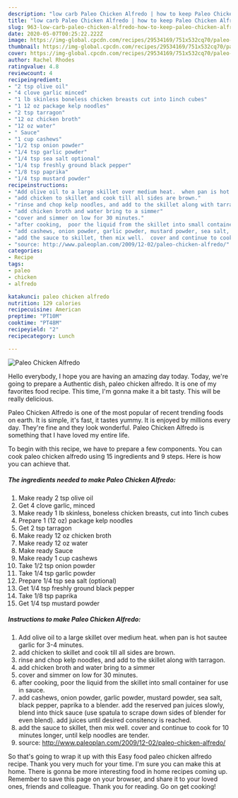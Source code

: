 ```yaml
---
description: "low carb Paleo Chicken Alfredo | how to keep Paleo Chicken Alfredo"
title: "low carb Paleo Chicken Alfredo | how to keep Paleo Chicken Alfredo"
slug: 963-low-carb-paleo-chicken-alfredo-how-to-keep-paleo-chicken-alfredo
date: 2020-05-07T00:25:22.222Z
image: https://img-global.cpcdn.com/recipes/29534169/751x532cq70/paleo-chicken-alfredo-recipe-main-photo.jpg
thumbnail: https://img-global.cpcdn.com/recipes/29534169/751x532cq70/paleo-chicken-alfredo-recipe-main-photo.jpg
cover: https://img-global.cpcdn.com/recipes/29534169/751x532cq70/paleo-chicken-alfredo-recipe-main-photo.jpg
author: Rachel Rhodes
ratingvalue: 4.8
reviewcount: 4
recipeingredient:
- "2 tsp olive oil"
- "4 clove garlic minced"
- "1 lb skinless boneless chicken breasts cut into 1inch cubes"
- "1 12 oz package kelp noodles"
- "2 tsp tarragon"
- "12 oz chicken broth"
- "12 oz water"
- " Sauce"
- "1 cup cashews"
- "1/2 tsp onion powder"
- "1/4 tsp garlic powder"
- "1/4 tsp sea salt optional"
- "1/4 tsp freshly ground black pepper"
- "1/8 tsp paprika"
- "1/4 tsp mustard powder"
recipeinstructions:
- "Add olive oil to a large skillet over medium heat.  when pan is hot sautee garlic for 3-4 minutes."
- "add chicken to skillet and cook till all sides are brown."
- "rinse and chop kelp noodles, and add to the skillet along with tarragon."
- "add chicken broth and water bring to a simmer"
- "cover and simmer on low for 30 minutes."
- "after cooking,  poor the liquid from the skillet into small container for use in sauce."
- "add cashews, onion powder, garlic powder, mustard powder, sea salt, black pepper, paprika to a blender.  add the reserved pan juices slowly, blend into thick sauce (use spatula to scrape down sides of blender for even blend). add juices until desired consitency is reached."
- "add the sauce to skillet, then mix well.  cover and continue to cook for 10 minutes longer, until kelp noodles are tender."
- "source: http://www.paleoplan.com/2009/12-02/paleo-chicken-alfredo/"
categories:
- Recipe
tags:
- paleo
- chicken
- alfredo

katakunci: paleo chicken alfredo 
nutrition: 129 calories
recipecuisine: American
preptime: "PT10M"
cooktime: "PT48M"
recipeyield: "2"
recipecategory: Lunch

---
```



![Paleo Chicken Alfredo](https://img-global.cpcdn.com/recipes/29534169/751x532cq70/paleo-chicken-alfredo-recipe-main-photo.jpg)

Hello everybody, I hope you are having an amazing day today. Today, we're going to prepare a Authentic dish, paleo chicken alfredo. It is one of my favorites food recipe. This time, I'm gonna make it a bit tasty. This will be really delicious.

Paleo Chicken Alfredo is one of the most popular of recent trending foods on earth. It is simple, it's fast, it tastes yummy. It is enjoyed by millions every day. They're fine and they look wonderful. Paleo Chicken Alfredo is something that I have loved my entire life.




To begin with this recipe, we have to prepare a few components. You can cook paleo chicken alfredo using 15 ingredients and 9 steps. Here is how you can achieve that.

<!--inarticleads1-->

##### The ingredients needed to make Paleo Chicken Alfredo:

1. Make ready 2 tsp olive oil
1. Get 4 clove garlic, minced
1. Make ready 1 lb skinless, boneless chicken breasts, cut into 1inch cubes
1. Prepare 1 (12 oz) package kelp noodles
1. Get 2 tsp tarragon
1. Make ready 12 oz chicken broth
1. Make ready 12 oz water
1. Make ready  Sauce
1. Make ready 1 cup cashews
1. Take 1/2 tsp onion powder
1. Take 1/4 tsp garlic powder
1. Prepare 1/4 tsp sea salt (optional)
1. Get 1/4 tsp freshly ground black pepper
1. Take 1/8 tsp paprika
1. Get 1/4 tsp mustard powder




<!--inarticleads2-->

##### Instructions to make Paleo Chicken Alfredo:

1. Add olive oil to a large skillet over medium heat.  when pan is hot sautee garlic for 3-4 minutes.
1. add chicken to skillet and cook till all sides are brown.
1. rinse and chop kelp noodles, and add to the skillet along with tarragon.
1. add chicken broth and water bring to a simmer
1. cover and simmer on low for 30 minutes.
1. after cooking,  poor the liquid from the skillet into small container for use in sauce.
1. add cashews, onion powder, garlic powder, mustard powder, sea salt, black pepper, paprika to a blender.  add the reserved pan juices slowly, blend into thick sauce (use spatula to scrape down sides of blender for even blend). add juices until desired consitency is reached.
1. add the sauce to skillet, then mix well.  cover and continue to cook for 10 minutes longer, until kelp noodles are tender.
1. source: http://www.paleoplan.com/2009/12-02/paleo-chicken-alfredo/




So that's going to wrap it up with this Easy food paleo chicken alfredo recipe. Thank you very much for your time. I'm sure you can make this at home. There is gonna be more interesting food in home recipes coming up. Remember to save this page on your browser, and share it to your loved ones, friends and colleague. Thank you for reading. Go on get cooking!
